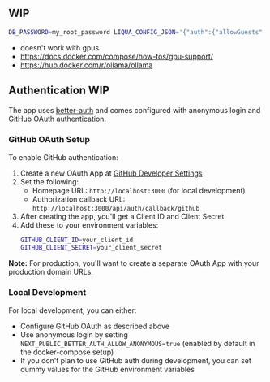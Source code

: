 ## WIP

```bash
DB_PASSWORD=my_root_password LIQUA_CONFIG_JSON='{"auth":{"allowGuests":"true","socialProviders":["github","google"]}}' BETTER_AUTH_SECRET=$(openssl rand -base64 32) docker compose up -d --build
```

- doesn't work with gpus
- https://docs.docker.com/compose/how-tos/gpu-support/
- https://hub.docker.com/r/ollama/ollama

## Authentication WIP

The app uses [better-auth](https://github.com/better-auth/better-auth) and comes configured with anonymous login and GitHub OAuth authentication.

### GitHub OAuth Setup

To enable GitHub authentication:

1. Create a new OAuth App at [GitHub Developer Settings](https://github.com/settings/developers)
2. Set the following:
   - Homepage URL: `http://localhost:3000` (for local development)
   - Authorization callback URL: `http://localhost:3000/api/auth/callback/github`
3. After creating the app, you'll get a Client ID and Client Secret
4. Add these to your environment variables:
   ```bash
   GITHUB_CLIENT_ID=your_client_id
   GITHUB_CLIENT_SECRET=your_client_secret
   ```

**Note:** For production, you'll want to create a separate OAuth App with your production domain URLs.

### Local Development

For local development, you can either:

- Configure GitHub OAuth as described above
- Use anonymous login by setting `NEXT_PUBLIC_BETTER_AUTH_ALLOW_ANONYMOUS=true` (enabled by default in the docker-compose setup)
- If you don't plan to use GitHub auth during development, you can set dummy values for the GitHub environment variables
